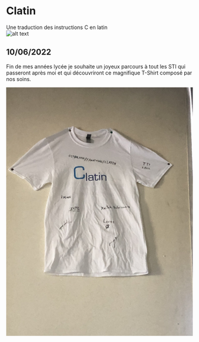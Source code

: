 # Clatin
Une traduction des instructions C en latin <br/>
![alt text](https://github.com/yamato3042/Clatin/blob/main/clatin.png)

## 10/06/2022
Fin de mes années lycée je souhaite un joyeux parcours à tout les STI qui passeront après moi et qui découvriront ce magnifique T-Shirt composé par nos soins.

![alt text](https://github.com/yamato3042/Clatin/blob/main/STI%20TT3%202022.jpeg)
